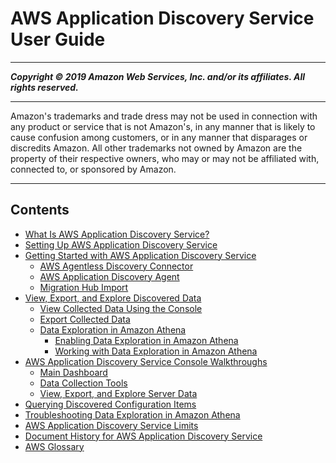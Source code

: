 # AWS Application Discovery Service User Guide

-----
*****Copyright &copy; 2019 Amazon Web Services, Inc. and/or its affiliates. All rights reserved.*****

-----
Amazon's trademarks and trade dress may not be used in 
     connection with any product or service that is not Amazon's, 
     in any manner that is likely to cause confusion among customers, 
     or in any manner that disparages or discredits Amazon. All other 
     trademarks not owned by Amazon are the property of their respective
     owners, who may or may not be affiliated with, connected to, or 
     sponsored by Amazon.

-----
## Contents
+ [What Is AWS Application Discovery Service?](what-is-appdiscovery.md)
+ [Setting Up AWS Application Discovery Service](setting-up.md)
+ [Getting Started with AWS Application Discovery Service](getting-started.md)
   + [AWS Agentless Discovery Connector](discovery-connector.md)
   + [AWS Application Discovery Agent](discovery-agent.md)
   + [Migration Hub Import](discovery-import.md)
+ [View, Export, and Explore Discovered Data](view-and-export.md)
   + [View Collected Data Using the Console](view-data.md)
   + [Export Collected Data](export-data.md)
   + [Data Exploration in Amazon Athena](explore-data.md)
      + [Enabling Data Exploration in Amazon Athena](ce-prep-agents.md)
      + [Working with Data Exploration in Amazon Athena](working-with-data-athena.md)
+ [AWS Application Discovery Service Console Walkthroughs](console-walkthrough.md)
   + [Main Dashboard](dashboard.md)
   + [Data Collection Tools](data_collection.md)
   + [View, Export, and Explore Server Data](discovered_servers.md)
+ [Querying Discovered Configuration Items](discovery-api-queries.md)
+ [Troubleshooting Data Exploration in Amazon Athena](troubleshooting.md)
+ [AWS Application Discovery Service Limits](ads_service_limits.md)
+ [Document History for AWS Application Discovery Service](doc-history.md)
+ [AWS Glossary](glossary.md)